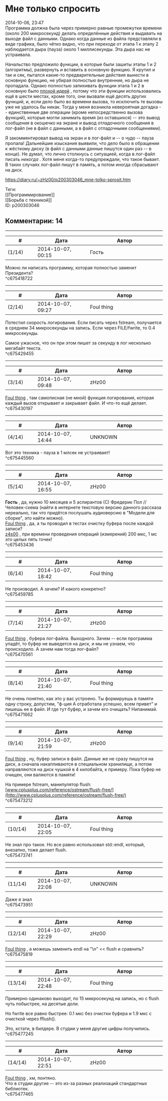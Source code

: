 Мне только спросить
===================

  
2014-10-06, 23:47  
 Программа должна была через примерно равные промежутки времени (около 200 микросекунд) делать определённые действия и выдавать на выходе файл с данными. Однако когда данные из файла представляли в виде графика, было чётко видно, что при переходе от этапа 1 к этапу 2 наблюдается дыра (пауза) около 1 миллисекунды. Эта дыра нас не устраивала.   
   
 Начальство предложило функции, в которые были зашиты этапы 1 и 2 (алгоритмы), развернуть и вставить в основную функцию. Я крутил и так и сяк, пытался какие-то предварительные действия вынести в основную функцию, не убирая полностью внутренние, но дыра не пропадала. Однако полностью запихивать функции этапа 1 и 2 в основную было  [плохой идеей](https://nethackwiki.com/mediawiki/index.php?title=Bad_Idea)  , потому что эти функции использовались ещё в шести местах, кроме того, они вызвали ещё десять других функций, и, если дело было во времени вызова, то исключить те вызовы уже не удалось бы никак. Тогда у меня возникла невероятная догадка -- единственные две операции (кроме непосредственно вызова функций), которые могли занимать время (из оставшихся) -- это вывод сообщения в окошечко на экране и вывод отладочного сообщения в лог-файл (не в файл с данными, а в файл с отладочными сообщениями).   
   
 Я закомментировал вывод на экран и в лог-файл и -- о чудо -- пауза пропала! Дальнейшие изыскания выявили, что дело было в обращении к жёсткому диску (в файл с данными данные пишутся один раз -- в конце). Не думал, что лично столкнусь с ситуацией, когда в лог-файл писать  *некогда*  . Хотя меня когда-то предупреждали, что такое бывает. В таких случаях лог-файл пишут в память, а потом иногда сбрасывают на диск.   
  
<https://diary.ru/~zHz00/p200303046_mne-tolko-sprosit.htm>  
  
Теги:  
[[Программирование]]  
[[Борьба с техникой]]  
ID: p200303046  


Комментарии: 14
---------------

  


---



|         #         |              Дата              |                     Автор                     |           ID           |
| --- | --- | --- | --- |
| (1/14) | 2014-10-07, 00:15 | Гость | c675418722 |

  
 Можно ли написать программу, которая полностью заменит Президента?   
 ^c675418722

---



|         #         |              Дата              |                     Автор                     |           ID           |
| --- | --- | --- | --- |
| (2/14) | 2014-10-07, 09:27 | Foul thing | c675429455 |

  
 Потестил скорость логирования. Если писать через fstream, получается в среднем 34 микросекунды на запись. Если через FILE/fwrite, то 0.4 микросекунды.   
   
 Самое ужасное, что он при этом пишет за секунду в лог несколько мегабайт текста.   
 ^c675429455

---



|         #         |              Дата              |                     Автор                     |           ID           |
| --- | --- | --- | --- |
| (3/14) | 2014-10-07, 09:48 | zHz00 | c675430197 |

  
  [Foul thing](http://foulthing.diary.ru "Temporary Internet Flies")  , там самописная (не мной) функция логирования, которая каждый вызов открывает и закрывает файл. И что-то ещё делает.   
 ^c675430197

---



|         #         |              Дата              |                     Автор                     |           ID           |
| --- | --- | --- | --- |
| (4/14) | 2014-10-07, 14:44 | UNKNOWN | c675445560 |

  
 Вот это техника - пауза в 1 млсек не устраивает!   
 ^c675445560

---



|         #         |              Дата              |                     Автор                     |           ID           |
| --- | --- | --- | --- |
| (5/14) | 2014-10-07, 16:55 | zHz00 | c675453436 |

  
  **Гость**  , да, нужно 10 месяцев и 5 аспирантов (С) Фредерик Пол // Человек-схема (найти в интернете текстовую версию данного рассказа нереально, так что придётся послушать аудиоверсию в "Модели для сборке", это найти можно).   
  [Foul thing](http://foulthing.diary.ru "Temporary Internet Flies")  , да, а ты проводил в тестах очистку буфера после каждой записи?   
  [z4s00](http://z4s00.diary.ru "Kitsuneko's eye")  , при времени проведения операций (измерений) 200 мкс, 1 мс это целых пять точек!   
 ^c675453436

---



|         #         |              Дата              |                     Автор                     |           ID           |
| --- | --- | --- | --- |
| (6/14) | 2014-10-07, 18:42 | Foul thing | c675459785 |

  
 Не производил. А зачем? И какого конкретно?   
 ^c675459785

---



|         #         |              Дата              |                     Автор                     |           ID           |
| --- | --- | --- | --- |
| (7/14) | 2014-10-07, 21:27 | zHz00 | c675470561 |

  
  [Foul thing](http://foulthing.diary.ru "Temporary Internet Flies")  , буфера лог-файла. Выходного. Зачем -- если программа упадёт, то буфер не выведется на диск, и мы не узнаем, что происходило. А зачем нам тогда лог-файл?   
 ^c675470561

---



|         #         |              Дата              |                     Автор                     |           ID           |
| --- | --- | --- | --- |
| (8/14) | 2014-10-07, 21:40 | Foul thing | c675471662 |

  
 Не очень понятно, как это у вас устроено. Ты формируешь в памяти одну строку, допустим, "ф-ция А отработала успешно, всем привет" и пишешь ее в файл. И где тут буфер, и зачем его очищать? Нипанимай.   
 ^c675471662

---



|         #         |              Дата              |                     Автор                     |           ID           |
| --- | --- | --- | --- |
| (9/14) | 2014-10-07, 21:59 | zHz00 | c675473212 |

  
  [Foul thing](http://foulthing.diary.ru "Temporary Internet Flies")  , ну, буфер записи в файл. Данные же не сразу пишутся на диск, а сначала накапливаются в специальном хранилище, а потом направляются на диск чушкой в 4 килобайта, к примеру. Пока буфер не очищен, они валяются в памяти!   
   
 На примере fstream, манипулятор flush:   
  [www.cplusplus.com/reference/ostream/flush-free/](http://www.cplusplus.com/reference/ostream/flush-free/)    
 ^c675473212

---



|         #         |              Дата              |                     Автор                     |           ID           |
| --- | --- | --- | --- |
| (10/14) | 2014-10-07, 22:05 | Foul thing | c675473741 |

  
 Не знал про такое. Но все равно использовал std::endl, который, внезапно, тоже делает flush.   
 ^c675473741

---



|         #         |              Дата              |                     Автор                     |           ID           |
| --- | --- | --- | --- |
| (11/14) | 2014-10-07, 22:08 | UNKNOWN | c675473951 |

  
 Даже я знал   
 ^c675473951

---



|         #         |              Дата              |                     Автор                     |           ID           |
| --- | --- | --- | --- |
| (12/14) | 2014-10-07, 22:29 | zHz00 | c675475819 |

  
  [Foul thing](http://foulthing.diary.ru "Temporary Internet Flies")  , а можешь заменить endl на "\n" << flush и сравнить?   
 ^c675475819

---



|         #         |              Дата              |                     Автор                     |           ID           |
| --- | --- | --- | --- |
| (13/14) | 2014-10-07, 22:48 | Foul thing | c675477245 |

  
 Примерно одинаково выходит, по 15 микросекунд на запись, но с flush чуть побыстрее, на десятые доли.   
   
 Но fwrite все равно быстрее: 0.1 мкс без очистки буфера и 1.9 мкс с очисткой через fflush().   
   
 Это, кстати, в билдере. В студии у меня другие цифры получились.   
 ^c675477245

---



|         #         |              Дата              |                     Автор                     |           ID           |
| --- | --- | --- | --- |
| (14/14) | 2014-10-07, 22:51 | zHz00 | c675477465 |

  
  [Foul thing](http://foulthing.diary.ru "Temporary Internet Flies")  , хм, понтяно.   
 Что в студии другие -- это из-за разных реализаций стандартных библиотек.   
 ^c675477465